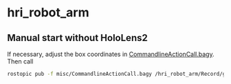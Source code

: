 # hri_robot_arm

## Manual start without HoloLens2
If necessary, adjust the box coordinates in [CommandlineActionCall.bagy](misc/CommandlineActionCall.bagy). Then call
```bash
rostopic pub -f misc/CommandlineActionCall.bagy /hri_robot_arm/Record/goal hri_robot_arm/RecordActionGoal --once
```
